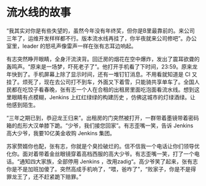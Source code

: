 # 流水线的故事


“我其实对你是有些失望的，虽然今年没有年终奖，但你是B里最靠前的。来公司三年了，运维开发样样都不行。版本流水线再挂了，你半夜就来公司修吧”。办公室里，leader 的怒吼声像雷声一样在张有志耳边响起。

有志突然睁开眼睛，全身汗流浃背。回迁房的烟花在空中爆炸，发出了震耳欲聋的轰鸣声。“原来是一场梦，吓死老子了”。他打开手机看了下时间，23:59。原来龙年快到了。手机屏幕上除了显示时间，还有一堆钉钉消息。不用看就知道是 CI 又挂了。烦死了，现在去公司打不到车，外面又下着雪，只能骑共享单车了。全国人民都在吃饺子看春晚，张有志一个人在合租的出租房里面吃泡面看流水线。想到这里眼睛有点模糊，Jenkins 上红红绿绿的构建历史 ，仿佛这城市的灯绿酒绿。让他感到陌生。

“三年之期已到，恭迎龙王归来”。出租房的门突然被打开，一群带着墨镜带着密码箱的彪形大汉单膝下跪。“少爷，我们接您回家”。有志歪嘴一笑，告诉 Jenkins 高大少爷，我要10亿美金收购 Jenkins 集团。

苏家赘婿你也配，张有志，你就是个臭捡破烂的。信不信我一个电话让你们领导优化你。面对着带着金丝眼镜穿着高档西服的高大少爷。有志歪嘴一笑，打了一个电话。“通知四大家族，全部停用 Jenkins ，改用zadig“。高少爷笑了起来，张有志你是不是加班加傻了。突然高成手机响了，“喂，爸咋了”，“败家子，你是不是得罪龙王了，还不赶紧跪下赔罪。”  








